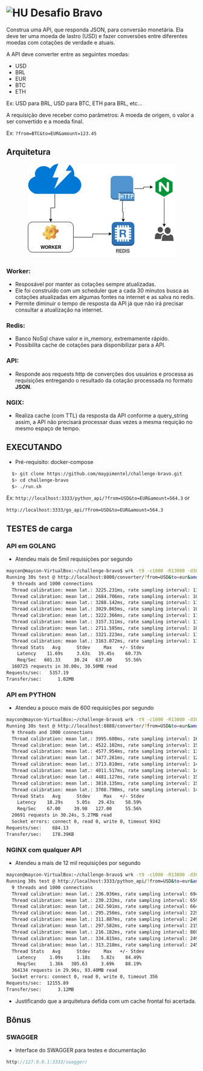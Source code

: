 # <img src="https://avatars1.githubusercontent.com/u/7063040?v=4&s=200.jpg" alt="HU" width="24" /> Desafio Bravo

Construa uma API, que responda JSON, para conversão monetária. Ela deve ter uma moeda de lastro (USD) e fazer conversões entre diferentes moedas com cotações de verdade e atuais.

A API deve converter entre as seguintes moedas:
- USD
- BRL
- EUR
- BTC
- ETH


Ex: USD para BRL, USD para BTC, ETH para BRL, etc...

A requisição deve receber como parâmetros: A moeda de origem, o valor a ser convertido e a moeda final.

Ex: `?from=BTC&to=EUR&amount=123.45`

## Arquitetura
<p align="center">
  <img src="architecture.png" alt="Architecture" />
</p>

### Worker:
- Resposável por manter as cotações sempre atualizadas.
- Ele foi construído com um scheduler que a cada 30 minutos busca as cotações atualizadas em algumas fontes na internet e as salva no redis.
- Permite diminuir o tempo de resposta da API já que não irá precisar consultar a atualização na internet.

### Redis:
- Banco NoSql chave valor e in_memory, extremamente rápido.
- Possibilita cache de cotações para disponibilizar para a API.

### API:
- Responde aos requests http de converções dos usuários e processa as requisições entregando o resultado da cotação processada no formato **JSON**.

### NGIX:
- Realiza cache (com TTL) da resposta da API conforme a query_string assim, a API não precisará processar duas vezes a mesma requição no mesmo espaço de tempo.

## EXECUTANDO
- Pré-requisito: docker-compose
```bash
  $> git clone https://github.com/maypimentel/challenge-bravo.git
  $> cd challenge-bravo
  $> ./run.sh
```
Ex: `http://localhost:3333/python_api/?from=USD&to=EUR&amount=564.3` or

`http://localhost:3333/go_api/?from=USD&to=EUR&amount=564.3`

## TESTES de carga
### API em GOLANG
- Atendeu mais de 5mil requisições por segundo
```bash
maycon@maycon-VirtualBox:~/challenge-bravo$ wrk -t9 -c1000 -R13000 -d30s "http://localhost:8000/converter/?from=USD&to=eur&amount=56565.2"
Running 30s test @ http://localhost:8000/converter/?from=USD&to=eur&amount=56565.2
  9 threads and 1000 connections
  Thread calibration: mean lat.: 3225.231ms, rate sampling interval: 11526ms
  Thread calibration: mean lat.: 2684.706ms, rate sampling interval: 10362ms
  Thread calibration: mean lat.: 3288.142ms, rate sampling interval: 11812ms
  Thread calibration: mean lat.: 3029.865ms, rate sampling interval: 10878ms
  Thread calibration: mean lat.: 3222.366ms, rate sampling interval: 11403ms
  Thread calibration: mean lat.: 3157.311ms, rate sampling interval: 11493ms
  Thread calibration: mean lat.: 2711.585ms, rate sampling interval: 10436ms
  Thread calibration: mean lat.: 3321.223ms, rate sampling interval: 11649ms
  Thread calibration: mean lat.: 3163.072ms, rate sampling interval: 11698ms
  Thread Stats   Avg      Stdev     Max   +/- Stdev
    Latency    11.69s     3.63s   19.45s    60.73%
    Req/Sec   601.33     30.24   637.00     55.56%
  160725 requests in 30.00s, 30.50MB read
Requests/sec:   5357.19
Transfer/sec:      1.02MB
```
### API em PYTHON
- Atendeu a pouco mais de 600 requisições por segundo
```bash
maycon@maycon-VirtualBox:~/challenge-bravo$ wrk -t9 -c1000 -R13000 -d30s "http://localhost:8888/converter/?from=USD&to=eur&amount=56565.2"
Running 30s test @ http://localhost:8888/converter/?from=USD&to=eur&amount=56565.2
  9 threads and 1000 connections
  Thread calibration: mean lat.: 3995.608ms, rate sampling interval: 16990ms
  Thread calibration: mean lat.: 4522.102ms, rate sampling interval: 15376ms
  Thread calibration: mean lat.: 4577.954ms, rate sampling interval: 13795ms
  Thread calibration: mean lat.: 3477.261ms, rate sampling interval: 12689ms
  Thread calibration: mean lat.: 3713.810ms, rate sampling interval: 14426ms
  Thread calibration: mean lat.: 4011.517ms, rate sampling interval: 14688ms
  Thread calibration: mean lat.: 4481.127ms, rate sampling interval: 15327ms
  Thread calibration: mean lat.: 3818.135ms, rate sampling interval: 15081ms
  Thread calibration: mean lat.: 3708.798ms, rate sampling interval: 14131ms
  Thread Stats   Avg      Stdev     Max   +/- Stdev
    Latency    18.29s     5.05s   29.43s    58.59%
    Req/Sec    67.00     39.98   127.00     55.56%
  20691 requests in 30.24s, 5.27MB read
  Socket errors: connect 0, read 0, write 0, timeout 9342
Requests/sec:    684.13
Transfer/sec:    178.39KB
```
### NGINX com qualquer API
- Atendeu a mais de 12 mil requisições por segundo
```bash
maycon@maycon-VirtualBox:~/challenge-bravo$ wrk -t9 -c1000 -R13000 -d30s "http://localhost:3333/python_api/?from=USD&to=eur&amount=56565.2"
Running 30s test @ http://localhost:3333/python_api/?from=USD&to=eur&amount=56565.2
  9 threads and 1000 connections
  Thread calibration: mean lat.: 236.036ms, rate sampling interval: 694ms
  Thread calibration: mean lat.: 230.232ms, rate sampling interval: 659ms
  Thread calibration: mean lat.: 242.501ms, rate sampling interval: 664ms
  Thread calibration: mean lat.: 295.256ms, rate sampling interval: 2297ms
  Thread calibration: mean lat.: 311.887ms, rate sampling interval: 2494ms
  Thread calibration: mean lat.: 297.582ms, rate sampling interval: 2158ms
  Thread calibration: mean lat.: 216.182ms, rate sampling interval: 869ms
  Thread calibration: mean lat.: 334.815ms, rate sampling interval: 2496ms
  Thread calibration: mean lat.: 313.218ms, rate sampling interval: 2453ms
  Thread Stats   Avg      Stdev     Max   +/- Stdev
    Latency     1.09s     1.18s    5.82s    84.49%
    Req/Sec     1.36k   305.63     3.69k    88.19%
  364134 requests in 29.96s, 93.40MB read
  Socket errors: connect 0, read 0, write 0, timeout 356
Requests/sec:  12155.89
Transfer/sec:      3.12MB
```
- Justificando que a arquitetura defida com um cache frontal foi acertada.

## Bônus
### SWAGGER
- Interface do SWAGGER para testes e documentação
```javascript
http://127.0.0.1:3333/swagger/
```

